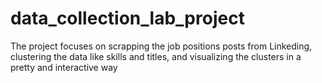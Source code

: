 # data_collection_lab_project
The project focuses on scrapping the job positions posts from Linkeding, clustering the data like skills and titles, and visualizing the clusters in a pretty and interactive way
